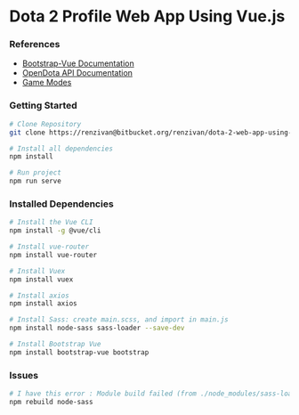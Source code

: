 # Dota 2 Profile Web App Using Vue.js

### References
- [Bootstrap-Vue Documentation](https://bootstrap-vue.js.org/docs)
- [OpenDota API Documentation](https://docs.opendota.com)
- [Game Modes](https://github.com/odota/dotaconstants/blob/master/json/game_mode.json)

### Getting Started
```bash
# Clone Repository
git clone https://renzivan@bitbucket.org/renzivan/dota-2-web-app-using-vue.js.git

# Install all dependencies
npm install

# Run project
npm run serve
```

### Installed Dependencies
```bash
# Install the Vue CLI
npm install -g @vue/cli

# Install vue-router
npm install vue-router

# Install Vuex
npm install vuex

# Install axios
npm install axios

# Install Sass: create main.scss, and import in main.js
npm install node-sass sass-loader --save-dev

# Install Bootstrap Vue
npm install bootstrap-vue bootstrap
```

### Issues
``` bash
# I have this error : Module build failed (from ./node_modules/sass-loader/lib/loader.js):
npm rebuild node-sass
```